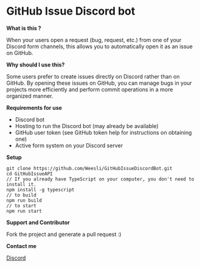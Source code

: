 # GitHub Issue Discord bot

 **What is this ?**

When your users open a request (bug, request, etc.) from one of your Discord form channels, this allows you to automatically open it as an issue on GitHub.

**Why should I use this?**

Some users prefer to create issues directly on Discord rather than on GitHub. By opening these issues on GitHub, you can manage bugs in your projects more efficiently and perform commit operations in a more organized manner.

**Requirements for use**

- Discord bot
- Hosting to run the Discord bot (may already be available)
- GitHub user token (see GitHub token help for instructions on obtaining one)
- Active form system on your Discord server

**Setup**

```
git clone https://github.com/Weesli/GitHubIssueDiscordBot.git
cd GitHubIssueAPI
// If you already have TypeScript on your computer, you don't need to install it.
npm install -g typescript
// to build
npm run build
// to start
npm run start
```

**Support and Contributor**

Fork the project and generate a pull request :)

**Contact me**

[Discord](https://discord.com/users/509803473106239528)